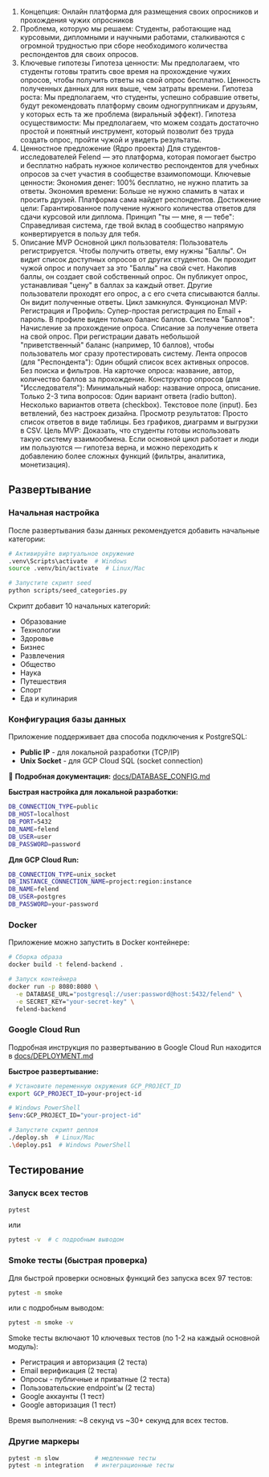 1. Концепция: Онлайн платформа для размещения своих опросников и прохождения чужих опросников
2. Проблема, которую мы решаем: Студенты, работающие над курсовыми, дипломными и научными работами, сталкиваются с огромной трудностью при сборе необходимого количества респондентов для своих опросов.
3. Ключевые гипотезы
Гипотеза ценности: Мы предполагаем, что студенты готовы тратить свое время на прохождение чужих опросов, чтобы получить ответы на свой опрос бесплатно. Ценность полученных данных для них выше, чем затраты времени.
Гипотеза роста: Мы предполагаем, что студенты, успешно собравшие ответы, будут рекомендовать платформу своим одногруппникам и друзьям, у которых есть та же проблема (виральный эффект).
Гипотеза осуществимости: Мы предполагаем, что можем создать достаточно простой и понятный инструмент, который позволит без труда создать опрос, пройти чужой и увидеть результаты.
4. Ценностное предложение (Ядро проекта)
Для студентов-исследователей Felend — это платформа, которая помогает быстро и бесплатно набрать нужное количество респондентов для учебных опросов за счет участия в сообществе взаимопомощи.
Ключевые ценности:
Экономия денег: 100% бесплатно, не нужно платить за ответы.
Экономия времени: Больше не нужно спамить в чатах и просить друзей. Платформа сама найдет респондентов.
Достижение цели: Гарантированное получение нужного количества ответов для сдачи курсовой или диплома.
Принцип "ты — мне, я — тебе": Справедливая система, где твой вклад в сообщество напрямую конвертируется в пользу для тебя.
5. Описание MVP
Основной цикл пользователя:
Пользователь регистрируется.
Чтобы получить ответы, ему нужны "Баллы".
Он видит список доступных опросов от других студентов.
Он проходит чужой опрос и получает за это "Баллы" на свой счет.
Накопив баллы, он создает свой собственный опрос.
Он публикует опрос, устанавливая "цену" в баллах за каждый ответ.
Другие пользователи проходят его опрос, а с его счета списываются баллы.
Он видит полученные ответы. Цикл замкнулся.
Функционал MVP:
Регистрация и Профиль:
Супер-простая регистрация по Email + пароль.
В профиле виден только баланс баллов.
Система "Баллов":
Начисление за прохождение опроса.
Списание за получение ответа на свой опрос.
При регистрации давать небольшой "приветственный" баланс (например, 10 баллов), чтобы пользователь мог сразу протестировать систему.
Лента опросов (для "Респондента"):
Один общий список всех активных опросов.
Без поиска и фильтров.
На карточке опроса: название, автор, количество баллов за прохождение.
Конструктор опросов (для "Исследователя"):
Минимальный набор: название опроса, описание.
Только 2-3 типа вопросов:
Один вариант ответа (radio button).
Несколько вариантов ответа (checkbox).
Текстовое поле (input).
Без ветвлений, без настроек дизайна.
Просмотр результатов:
Просто список ответов в виде таблицы.
Без графиков, диаграмм и выгрузки в CSV.
Цель MVP: Доказать, что студенты готовы использовать такую систему взаимообмена. Если основной цикл работает и люди им пользуются — гипотеза верна, и можно переходить к добавлению более сложных функций (фильтры, аналитика, монетизация).

## Развертывание

### Начальная настройка

После развертывания базы данных рекомендуется добавить начальные категории:

```bash
# Активируйте виртуальное окружение
.venv\Scripts\activate  # Windows
source .venv/bin/activate  # Linux/Mac

# Запустите скрипт seed
python scripts/seed_categories.py
```

Скрипт добавит 10 начальных категорий:
- Образование
- Технологии
- Здоровье
- Бизнес
- Развлечения
- Общество
- Наука
- Путешествия
- Спорт
- Еда и кулинария

### Конфигурация базы данных

Приложение поддерживает два способа подключения к PostgreSQL:
- **Public IP** - для локальной разработки (TCP/IP)
- **Unix Socket** - для GCP Cloud SQL (socket connection)

📖 **Подробная документация:** [docs/DATABASE_CONFIG.md](docs/DATABASE_CONFIG.md)

**Быстрая настройка для локальной разработки:**
```bash
DB_CONNECTION_TYPE=public
DB_HOST=localhost
DB_PORT=5432
DB_NAME=felend
DB_USER=user
DB_PASSWORD=password
```

**Для GCP Cloud Run:**
```bash
DB_CONNECTION_TYPE=unix_socket
DB_INSTANCE_CONNECTION_NAME=project:region:instance
DB_NAME=felend
DB_USER=postgres
DB_PASSWORD=your-password
```

### Docker

Приложение можно запустить в Docker контейнере:

```bash
# Сборка образа
docker build -t felend-backend .

# Запуск контейнера
docker run -p 8080:8080 \
  -e DATABASE_URL="postgresql://user:password@host:5432/felend" \
  -e SECRET_KEY="your-secret-key" \
  felend-backend
```

### Google Cloud Run

Подробная инструкция по развертыванию в Google Cloud Run находится в [docs/DEPLOYMENT.md](docs/DEPLOYMENT.md)

**Быстрое развертывание:**

```bash
# Установите переменную окружения GCP_PROJECT_ID
export GCP_PROJECT_ID=your-project-id

# Windows PowerShell
$env:GCP_PROJECT_ID="your-project-id"

# Запустите скрипт деплоя
./deploy.sh  # Linux/Mac
.\deploy.ps1  # Windows PowerShell
```

## Тестирование

### Запуск всех тестов
```bash
pytest
```
или
```bash
pytest -v  # с подробным выводом
```

### Smoke тесты (быстрая проверка)
Для быстрой проверки основных функций без запуска всех 97 тестов:
```bash
pytest -m smoke
```
или с подробным выводом:
```bash
pytest -m smoke -v
```

Smoke тесты включают 10 ключевых тестов (по 1-2 на каждый основной модуль):
- Регистрация и авторизация (2 теста)
- Email верификация (2 теста)
- Опросы - публичные и приватные (2 теста)
- Пользовательские endpoint'ы (2 теста)
- Google аккаунты (1 тест)
- Google авторизация (1 тест)

Время выполнения: ~8 секунд vs ~30+ секунд для всех тестов.

### Другие маркеры
```bash
pytest -m slow          # медленные тесты
pytest -m integration   # интеграционные тесты
```
